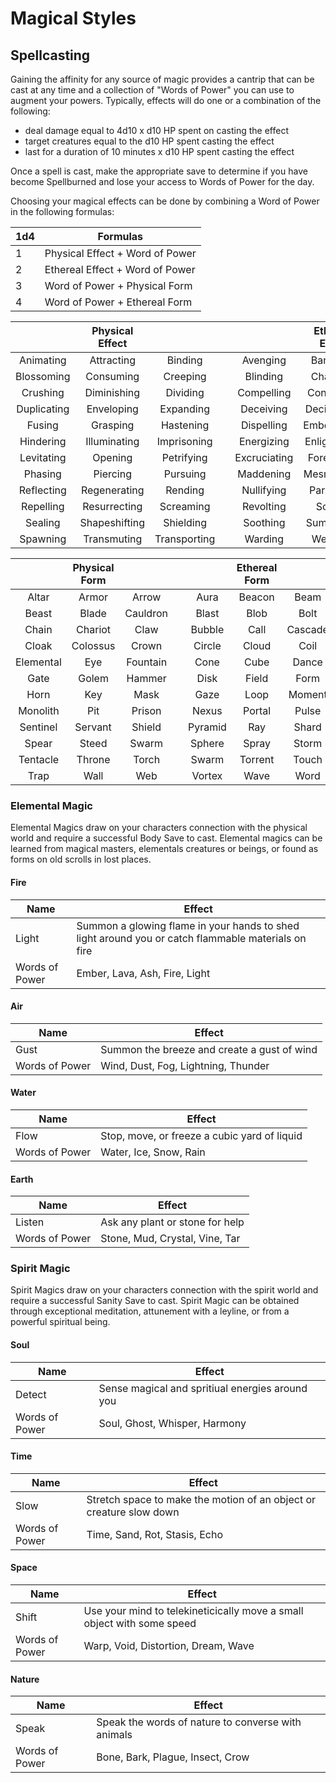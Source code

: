 # Magical Styles
## Spellcasting
Gaining the affinity for any source of magic provides a cantrip that can be cast at any time and a collection of "Words of Power" you can use to augment your powers. Typically, effects will do one or a combination of the following:
- deal damage equal to 4d10 x d10 HP spent on casting the effect
- target creatures equal to the d10 HP spent casting the effect
- last for a duration of 10 minutes x d10 HP spent casting the effect

Once a spell is cast, make the appropriate save to determine if you have become Spellburned and lose your access to Words of Power for the day.

Choosing your magical effects can be done by combining a Word of Power in the following formulas:

|1d4 | Formulas | 
|----|----------|
| 1  | Physical Effect + Word of Power |
| 2  | Ethereal Effect + Word of Power |
| 3  | Word of Power + Physical Form   |
| 4  | Word of Power + Ethereal Form   |

|        | Physical Effect |                   | |                | Ethereal Effect|                |
|:-------------:|:------------:|:-------------:|-|:--------------:|:--------------:|:--------------:|
|   Animating   |  Attracting  |  Binding      | |   Avenging     |   Banishing    |   Bewildering  |
| Blossoming   | Consuming   | Creeping        | |    Blinding     |    Charming     |    Communicating |
| Crushing       | Diminishing | Dividing      | |   Compelling   |   Concealing   |   Deafening    |
| Duplicating   | Enveloping | Expanding       | |   Deceiving    |   Deciphering  |   Disguising    |
| Fusing          | Grasping    | Hastening    | |   Dispelling   |   Emboldening |   Encoding    |
| Hindering     | Illuminating| Imprisoning    | |   Energizing  |   Enlightening |   Enraging   |
| Levitating     | Opening      | Petrifying   | |   Excruciating |   Foreseeing  |   Intoxicating |
| Phasing        | Piercing     | Pursuing     | |   Maddening   |   Mesmerizing |   Mindreading |
| Reflecting    | Regenerating| Rending        | |   Nullifying    |   Paralyzing   |   Revealing    |
| Repelling      | Resurrecting| Screaming     | |   Revolting      |   Scrying       |   Silencing    |
| Sealing        | Shapeshifting| Shielding    | |   Soothing    |   Summoning |   Terrifying    |
| Spawning    | Transmuting | Transporting     | |   Warding     |   Wearying     |   Withering    |


|              | Physical Form |              | |              | Ethereal Form |              |
|:------------:|:-------------:|:------------:|-|:------------:|:-------------:|:------------:|
|   Altar      |   Armor     |   Arrow        | |   Aura       |   Beacon      |   Beam       |
|    Beast     |    Blade    |   Cauldron     | |   Blast      |   Blob        |   Bolt       |
|    Chain     |  Chariot    |     Claw       | |   Bubble     |   Call        |   Cascade    |
|    Cloak     |  Colossus   |    Crown       | |   Circle     |   Cloud       |   Coil       |
| Elemental  |    Eye      |  Fountain        | |   Cone       |   Cube        |   Dance      |
|     Gate     |   Golem     |   Hammer       | |   Disk       |   Field       |   Form       |
|     Horn     |    Key      |     Mask       | |   Gaze       |   Loop        |   Moment     |
|  Monolith   |     Pit      |   Prison       | |   Nexus      |   Portal      |   Pulse      |
|  Sentinel   |  Servant   |   Shield         | |   Pyramid    |   Ray         |   Shard      |
|    Spear     |   Steed     |    Swarm       | |   Sphere     |   Spray       |   Storm      |
|  Tentacle   |   Throne    |     Torch       | |   Swarm      |   Torrent     |   Touch      |
|     Trap     |    Wall     |      Web       | |   Vortex     |   Wave        |   Word       |



### Elemental Magic
Elemental Magics draw on your characters connection with the physical world and require a successful Body Save to cast. Elemental magics can be learned from magical masters, elementals creatures or beings, or found as forms on old scrolls in lost places.

#### Fire
| Name            | Effect        |
|-----------------|-----------------------------|
| Light           | Summon a glowing flame in your hands to shed light around you or catch flammable materials on fire     |
| Words of Power  | Ember, Lava, Ash, Fire, Light |


#### Air
| Name            | Effect        |
|-----------------|-----------------------------|
| Gust            | Summon the breeze and create a gust of wind     |
| Words of Power  | Wind, Dust, Fog, Lightning, Thunder |

#### Water
| Name            | Effect        |
|-----------------|-----------------------------|
| Flow            | Stop, move, or freeze a cubic yard of liquid     |
| Words of Power  | Water, Ice, Snow, Rain |

#### Earth
| Name            | Effect        |
|-----------------|-----------------------------|
| Listen          | Ask any plant or stone for help     |
| Words of Power  | Stone, Mud, Crystal, Vine, Tar |


### Spirit Magic

Spirit Magics draw on your characters connection with the spirit world and require a successful Sanity Save to cast. Spirit Magic can be obtained through exceptional meditation, attunement with a leyline, or from a powerful spiritual being.

#### Soul
| Name            | Effect        |
|-----------------|---------------|
| Detect          | Sense magical and spritiual energies around you|
| Words of Power  | Soul, Ghost, Whisper, Harmony |

#### Time
| Name            | Effect        |
|-----------------|---------------|
| Slow            | Stretch space to make the motion of an object or creature slow down|
| Words of Power  | Time, Sand, Rot, Stasis, Echo |

#### Space
| Name            | Effect        |
|-----------------|---------------|
| Shift           | Use your mind to telekineticically move a small object with some speed|
| Words of Power  | Warp, Void, Distortion, Dream, Wave |

#### Nature
| Name            | Effect        |
|-----------------|---------------|
| Speak           | Speak the words of nature to converse with animals |
| Words of Power  | Bone, Bark, Plague, Insect, Crow |

